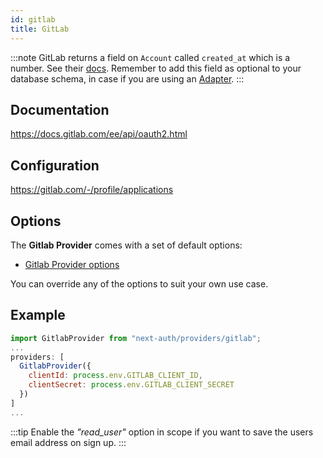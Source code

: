 ```yaml
---
id: gitlab
title: GitLab
---
```


:::note
GitLab returns a field on `Account` called `created_at` which is a number. See their [docs](https://docs.gitlab.com/ee/api/oauth2.html). Remember to add this field as optional to your database schema, in case if you are using an [Adapter](https://authjs.dev/reference/adapters).
:::

## Documentation

https://docs.gitlab.com/ee/api/oauth2.html

## Configuration

https://gitlab.com/-/profile/applications

## Options

The **Gitlab Provider** comes with a set of default options:

- [Gitlab Provider options](https://github.com/nextauthjs/next-auth/blob/main/packages/next-auth/src/providers/gitlab.ts)

You can override any of the options to suit your own use case.

## Example

```js
import GitlabProvider from "next-auth/providers/gitlab";
...
providers: [
  GitlabProvider({
    clientId: process.env.GITLAB_CLIENT_ID,
    clientSecret: process.env.GITLAB_CLIENT_SECRET
  })
]
...
```

:::tip
Enable the _"read_user"_ option in scope if you want to save the users email address on sign up.
:::
